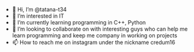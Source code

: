 - 👋 Hi, I’m @tatana-t34
- 👀 I’m interested in IT
- 🌱 I’m currently learning programming in C++, Python
- 💞️ I’m looking to collaborate on with interesting guys who can help me learn programming and keep me company in working on projects
- 📫 How to reach me on instagram under the nickname credum16

<!---
tatana-t34/tatana-t34 is a ✨ special ✨ repository because its `README.md` (this file) appears on your GitHub profile.
You can click the Preview link to take a look at your changes.
--->
